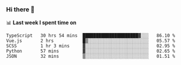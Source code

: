 ### Hi there 👋

<!--
**DBvc/DBvc** is a ✨ _special_ ✨ repository because its `README.md` (this file) appears on your GitHub profile.

Here are some ideas to get you started:

- 🔭 I’m currently working on ...
- 🌱 I’m currently learning ...
- 👯 I’m looking to collaborate on ...
- 🤔 I’m looking for help with ...
- 💬 Ask me about ...
- 📫 How to reach me: ...
- 😄 Pronouns: ...
- ⚡ Fun fact: ...
-->

📊 **Last week I spent time on**
<!--START_SECTION:waka-->
```text
TypeScript   30 hrs 54 mins  █████████████████████▓░░░   86.10 % 
Vue.js       2 hrs           █▒░░░░░░░░░░░░░░░░░░░░░░░   05.57 % 
SCSS         1 hr 3 mins     ▓░░░░░░░░░░░░░░░░░░░░░░░░   02.95 % 
Python       57 mins         ▓░░░░░░░░░░░░░░░░░░░░░░░░   02.65 % 
JSON         32 mins         ▒░░░░░░░░░░░░░░░░░░░░░░░░   01.51 % 
```
<!--END_SECTION:waka-->
